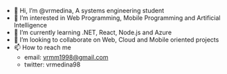 - 👋 Hi, I’m @vrmedina, A systems engineering student
- 👀 I’m interested in Web Programming, Mobile Programming and Artificial Intelligence
- 🌱 I’m currently learning .NET, React, Node.js and Azure
- 💞️ I’m looking to collaborate on Web, Cloud and Mobile oriented projects
- 📫 How to reach me 
  - email: vrmm1998@gmail.com
  - twitter: vrmedina98

<!---
vrmedina/vrmedina is a ✨ special ✨ repository because its `README.md` (this file) appears on your GitHub profile.
You can click the Preview link to take a look at your changes.
--->
